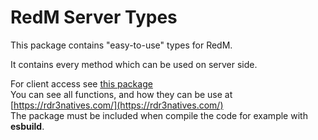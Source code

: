 # RedM Server Types

This package contains "easy-to-use" types for RedM.

It contains every method which can be used on server side.

For client access see [this package](https://www.npmjs.com/package/@risinglife/redm-client)<br>
You can see all functions, and how they can be use at [https://rdr3natives.com/](https://rdr3natives.com/)<br>
The package must be included when compile the code for example with **esbuild**.